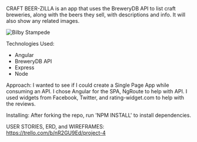 CRAFT BEER-ZILLA is an app that uses the BreweryDB API to list craft breweries, along with the beers they sell, with descriptions and info.  It will also show any related images.

<!-- Screenshot:
![screenshot] https://drive.google.com/thumbnail?id=0B6z5p82sidMKTGRsMFVKVnV5eWc&authuser=0&v=1441574161938&sz=w830-h566 -->

![Bilby Stampede](https://drive.google.com/thumbnail?id=0B6z5p82sidMKTGRsMFVKVnV5eWc&authuser=0&v=1441574161938&sz=w830-h566)

Technologies Used:
- Angular
- BreweryDB API
- Express
- Node

Approach:
I wanted to see if I could create a Single Page App while consuming an API.  I chose Angular for the SPA, NgRoute to help with API. I used widgets from Facebook, Twitter, and rating-widget.com to help with the reviews.

Installing:
After forking the repo, run 'NPM INSTALL' to install dependencies.

USER STORIES, ERD, and WIREFRAMES:
https://trello.com/b/nR2GU9Ed/project-4
